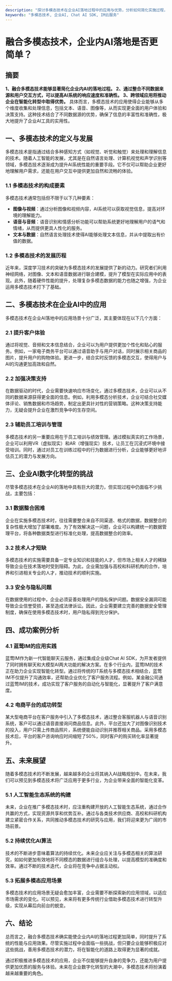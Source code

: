 ```yaml
---
description: "探讨多模态技术在企业AI落地过程中的应用与优势，分析如何简化实施过程，提高效率，实现智能化转型。"
keywords: "多模态技术, 企业AI, Chat AI SDK, IM云服务"
---
```

# 融合多模态技术，企业内AI落地是否更简单？

## 摘要
**1、融合多模态技术能够显著简化企业内AI的落地过程。 2、通过整合不同数据来源和用户交互方式，可以提高AI系统的响应速度和准确性。 3、跨领域应用将推动企业在智能化转型中取得优势。** 具体而言，多模态技术的应用使得企业能够从多个维度收集和处理信息，包括文本、语音、图像等，从而实现更全面的用户体验和决策支持。这种技术结合了不同数据源的优势，确保了信息的丰富性和准确性，极大地提升了企业AI工具的实用性。

## 一、多模态技术的定义与发展

多模态技术是指通过结合多种感知方式（如视觉、听觉和触觉）来处理和理解信息的技术。随着人工智能的发展，尤其是在自然语言处理、计算机视觉和声学识别等领域，多模态技术逐渐成为提升AI系统性能的重要手段。它不仅可以帮助企业更好地理解用户需求，还能在用户交互中提供更加自然和流畅的体验。

### 1.1 多模态技术的构成要素

多模态技术通常包括但不限于以下几种要素：

- **图像与视频**：通过分析图像和视频内容，AI系统可以获取视觉信息，提高对环境的理解能力。
- **语音与音频**：语音识别和情感分析功能可以帮助系统更好地理解用户的语气和情绪，从而提供更具人性化的服务。
- **文本与数据**：自然语言处理技术使得AI能够处理文本信息，并从中提取出有价值的数据。

### 1.2 多模态技术的发展历程

近年来，深度学习技术的突破为多模态技术的发展提供了新的动力。研究者们利用神经网络，对图像、文本和语音数据进行联合建模，提升了模型在实际应用中的表现。此外，随着硬件性能的提升，处理复杂多模态数据的能力也随之增强，为企业运用多模态技术打下了基础。

## 二、多模态技术在企业AI中的应用

多模态技术在企业AI落地中的应用场景十分广泛，其主要体现在以下几个方面：

### 2.1 提升客户体验

通过将视觉、音频和文本信息结合，企业可以为用户提供更加个性化和贴心的服务。例如，一家电子商务平台可以通过语音助手与用户对话，同时展示相关商品的图片，提升用户的购物体验。更进一步，结合实时反馈的多模态交互，使得用户与AI的沟通更加高效和自然。

### 2.2 加强决策支持

在数据驱动的时代，企业需要快速响应市场变化，通过多模态技术，企业可以从不同的数据来源获得更全面的信息。例如，利用多模态分析技术，企业可结合社交媒体评论、销售数据和市场趋势，制定出更具针对性的营销策略。这种决策支持能力，无疑会提升企业在激烈竞争中的生存空间。

### 2.3 辅助员工培训与管理

多模态技术的另一重要应用在于员工培训与绩效管理。通过模拟真实的工作场景，企业可以利用VR（虚拟现实）和AR（增强现实）技术，让员工在沉浸式环境中接受培训。同时，通过对员工在训练过程中的行为数据进行分析，企业能够更好地评估员工的潜力与发展方向。

## 三、企业AI数字化转型的挑战

尽管多模态技术在企业AI的落地中具有巨大的潜力，但实现过程中仍面临不少挑战，主要包括：

### 3.1 数据整合困难

企业在实施多模态技术时，往往需要整合来自不同渠道、格式的数据，数据整合的复杂性极大增加了部署难度。为了有效解决这一问题，企业可以构建统一的数据管理平台，将各种数据类型进行标准化处理，提高数据整合的效率。

### 3.2 技术人才短缺

多模态技术的实施需要具备一定专业知识和技能的人才，但市场上相关人才的稀缺导致企业在技术落地时受到阻碍。为此，企业需加强与高校和科研机构的合作，培养和引进相关专业的人才，推动技术的顺利实施。

### 3.3 安全与隐私问题

在数据使用的过程中，企业必须妥善处理用户的隐私保护问题。数据安全漏洞可能导致企业信誉受损，甚至造成法律诉讼。因此，企业需要建立完善的数据安全管理制度，确保在使用多模态技术时，用户隐私得到充分保护。

## 四、成功案例分析

### 4.1 蓝莺IM的应用实践

蓝莺IM作为新一代智能聊天云服务，通过集成企业级Chat AI SDK，为开发者提供了同时拥有聊天和大模型AI两大功能的解决方案。在多个行业内，蓝莺IM的技术正在助力企业实现智能化转型。通过将传统的IT系统与多模态技术相结合，蓝莺IM不仅提升了沟通效率，还帮助企业优化了客户服务流程。例如，某金融公司通过蓝莺IM的技术，成功实现了客户服务的自动化与智能化，显著提升了客户满意度。

### 4.2 电商平台的成功转型

某大型电商平台在客户服务中引入了多模态技术，通过整合客服机器人与语音识别系统，客户可以通过语音直接询问商品信息。此外，平台还加大了对图像识别技术的投入，用户只需上传商品照片，系统便能自动识别并推荐相关商品。采用多模态技术后，平台的客户咨询响应时间缩短了50%，同时客户的购买转化率显著提升。

## 五、未来展望

随着多模态技术的不断发展，越来越多的企业将其纳入AI战略规划中。在未来，我们可以预见到多模态技术将广泛应用于更多行业，为企业带来全面的智能化变革。

### 5.1 人工智能生态系统的构建

未来，企业在推广多模态技术时，应注重构建开放的人工智能生态系统，通过合作共赢的方式，实现资源共享和优势互补。通过与各类技术供应商、高校和科研机构建立紧密合作关系，共同推动多模态技术的研究与应用，我们将迎来更为广阔的市场前景。

### 5.2 持续优化AI算法

技术的不断进步意味着算法的持续优化。未来企业应关注与多模态相关的算法研究，如如何更加有效地将不同模态的数据进行组合与处理，以提高模型的准确度和效率。通过不断的技术迭代，企业将在竞争中占据主动权。

### 5.3 拓展多模态应用场景

多模态技术的应用场景无疑会愈加丰富，企业需要不断探索新的应用领域，以适应市场需求的变化。可以预见，未来将有更多传统行业借助多模态技术进行转型升级，实现从幕后向前台的蜕变。

## 六、结论

总而言之，融合多模态技术确实能使企业内AI的落地过程更加简单，同时提升了系统的性能与应用效果。尽管实施过程中会面临一些挑战，但只要企业能够积极应对这些挑战，善用多模态技术的潜力，将在智能化的道路上取得更为显著的成就。

通过积极推进多模态技术的应用，企业不仅能够提升自身的竞争力，还能为用户提供更加优质的服务与体验。未来在企业数字化转型的大潮中，多模态技术将扮演着越来越重要的角色。
